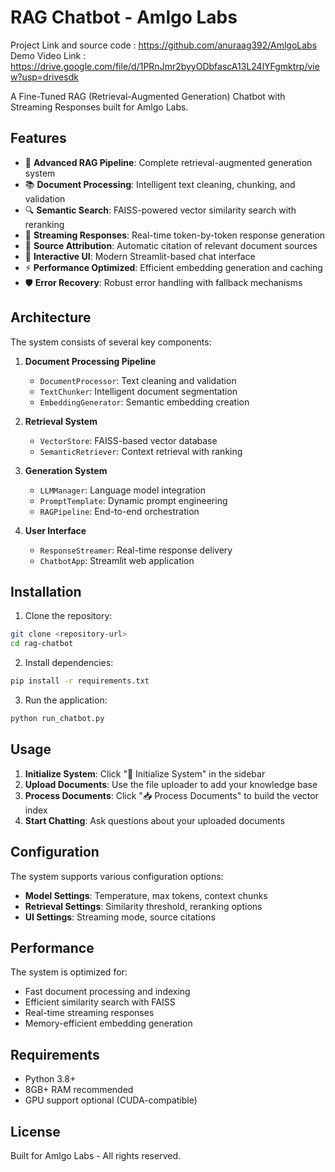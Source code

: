 # RAG Chatbot - Amlgo Labs
Project Link and source code : https://github.com/anuraag392/AmlgoLabs
Demo Video Link : https://drive.google.com/file/d/1PRnJmr2byyODbfascA13L24lYFgmktrp/view?usp=drivesdk

A Fine-Tuned RAG (Retrieval-Augmented Generation) Chatbot with Streaming Responses built for Amlgo Labs.

## Features

- 🤖 **Advanced RAG Pipeline**: Complete retrieval-augmented generation system
- 📚 **Document Processing**: Intelligent text cleaning, chunking, and validation
- 🔍 **Semantic Search**: FAISS-powered vector similarity search with reranking
- 💬 **Streaming Responses**: Real-time token-by-token response generation
- 🎯 **Source Attribution**: Automatic citation of relevant document sources
- 🎨 **Interactive UI**: Modern Streamlit-based chat interface
- ⚡ **Performance Optimized**: Efficient embedding generation and caching
- 🛡️ **Error Recovery**: Robust error handling with fallback mechanisms

## Architecture

The system consists of several key components:

1. **Document Processing Pipeline**
   - `DocumentProcessor`: Text cleaning and validation
   - `TextChunker`: Intelligent document segmentation
   - `EmbeddingGenerator`: Semantic embedding creation

2. **Retrieval System**
   - `VectorStore`: FAISS-based vector database
   - `SemanticRetriever`: Context retrieval with ranking

3. **Generation System**
   - `LLMManager`: Language model integration
   - `PromptTemplate`: Dynamic prompt engineering
   - `RAGPipeline`: End-to-end orchestration

4. **User Interface**
   - `ResponseStreamer`: Real-time response delivery
   - `ChatbotApp`: Streamlit web application

## Installation

1. Clone the repository:
```bash
git clone <repository-url>
cd rag-chatbot
```

2. Install dependencies:
```bash
pip install -r requirements.txt
```

3. Run the application:
```bash
python run_chatbot.py
```

## Usage

1. **Initialize System**: Click "🚀 Initialize System" in the sidebar
2. **Upload Documents**: Use the file uploader to add your knowledge base
3. **Process Documents**: Click "📥 Process Documents" to build the vector index
4. **Start Chatting**: Ask questions about your uploaded documents

## Configuration

The system supports various configuration options:

- **Model Settings**: Temperature, max tokens, context chunks
- **Retrieval Settings**: Similarity threshold, reranking options
- **UI Settings**: Streaming mode, source citations


## Performance

The system is optimized for:
- Fast document processing and indexing
- Efficient similarity search with FAISS
- Real-time streaming responses
- Memory-efficient embedding generation

## Requirements

- Python 3.8+
- 8GB+ RAM recommended
- GPU support optional (CUDA-compatible)

## License

Built for Amlgo Labs - All rights reserved.
